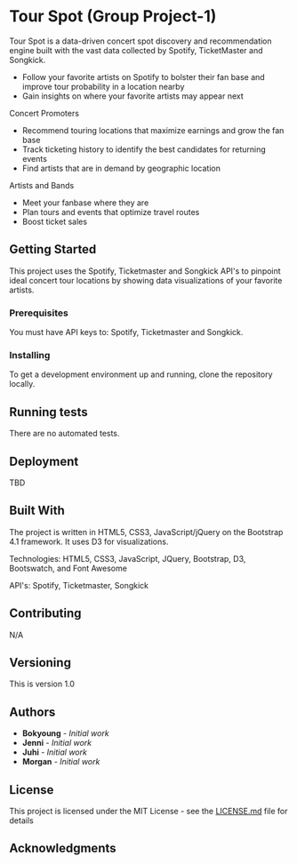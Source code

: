 # Tour Spot (Group Project-1)

Tour Spot is a data-driven concert spot discovery and recommendation engine built with the vast data collected by Spotify, TicketMaster and Songkick.

- Follow your favorite artists on Spotify to bolster their fan base and improve tour probability in a location nearby
- Gain insights on where your favorite artists may appear next

Concert Promoters
- Recommend touring locations that maximize earnings and grow the fan base
- Track ticketing history to identify the best candidates for returning events
- Find artists that are in demand by geographic location

Artists and Bands
- Meet your fanbase where they are
- Plan tours and events that optimize travel routes
- Boost ticket sales

## Getting Started

This project uses the Spotify, Ticketmaster and Songkick API's to pinpoint ideal concert tour locations by showing data visualizations of your favorite artists.

### Prerequisites

You must have API keys to: Spotify, Ticketmaster and Songkick.

### Installing

To get a development environment up and running, clone the repository locally.

## Running tests

There are no automated tests.

## Deployment

TBD

## Built With

The project is written in HTML5, CSS3, JavaScript/jQuery on the Bootstrap 4.1 framework. It uses D3 for visualizations.

Technologies: HTML5, CSS3, JavaScript, JQuery, Bootstrap, D3, Bootswatch, and Font Awesome

API's: Spotify, Ticketmaster, Songkick

## Contributing

N/A

## Versioning

This is version 1.0

## Authors

* **Bokyoung** - *Initial work*
* **Jenni** - *Initial work*
* **Juhi** - *Initial work*
* **Morgan** - *Initial work*


## License

This project is licensed under the MIT License - see the [LICENSE.md](LICENSE.md) file for details

## Acknowledgments
